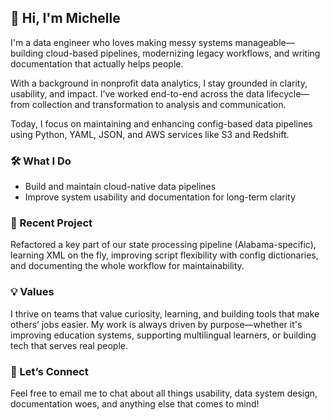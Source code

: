 ## 👋 Hi, I'm Michelle

I'm a data engineer who loves making messy systems manageable—building cloud-based pipelines, modernizing legacy workflows, and writing documentation that actually helps people.

With a background in nonprofit data analytics, I stay grounded in clarity, usability, and impact. I’ve worked end-to-end across the data lifecycle—from collection and transformation to analysis and communication. 

Today, I focus on maintaining and enhancing config-based data pipelines using Python, YAML, JSON, and AWS services like S3 and Redshift.

### 🛠️ What I Do
- Build and maintain cloud-native data pipelines  
- Improve system usability and documentation for long-term clarity  

### 🌟 Recent Project
Refactored a key part of our state processing pipeline (Alabama-specific), learning XML on the fly, improving script flexibility with config dictionaries, and documenting the whole workflow for maintainability.

### 💡 Values
I thrive on teams that value curiosity, learning, and building tools that make others’ jobs easier. My work is always driven by purpose—whether it's improving education systems, supporting multilingual learners, or building tech that serves real people.

### 🤝 Let’s Connect
Feel free to email me to chat about all things usability, data system design, documentation woes, and anything else that comes to mind!

